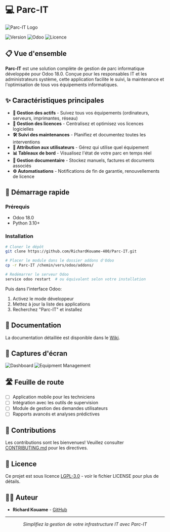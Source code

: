 # 💻 Parc-IT

![Parc-IT Logo](https://via.placeholder.com/150x50?text=Parc-IT)

![Version](https://img.shields.io/badge/version-1.0.0-blue.svg)
![Odoo](https://img.shields.io/badge/odoo-18.0-brightgreen.svg)
![Licence](https://img.shields.io/badge/licence-LGPL--3-orange.svg)

## 📋 Vue d'ensemble

**Parc-IT** est une solution complète de gestion de parc informatique développée pour Odoo 18.0. Conçue pour les responsables IT et les administrateurs système, cette application facilite le suivi, la maintenance et l'optimisation de tous vos équipements informatiques.

## ✨ Caractéristiques principales

- **📱 Gestion des actifs** - Suivez tous vos équipements (ordinateurs, serveurs, imprimantes, réseau)
- **🔑 Gestion des licences** - Centralisez et optimisez vos licences logicielles
- **🛠️ Suivi des maintenances** - Planifiez et documentez toutes les interventions
- **👥 Attribution aux utilisateurs** - Gérez qui utilise quel équipement
- **📊 Tableaux de bord** - Visualisez l'état de votre parc en temps réel
- **📝 Gestion documentaire** - Stockez manuels, factures et documents associés
- **⚙️ Automatisations** - Notifications de fin de garantie, renouvellements de licence

## 🚀 Démarrage rapide

### Prérequis
- Odoo 18.0
- Python 3.10+

### Installation

```bash
# Cloner le dépôt
git clone https://github.com/RichardKouame-400/Parc-IT.git

# Placer le module dans le dossier addons d'Odoo
cp -r Parc-IT /chemin/vers/odoo/addons/

# Redémarrer le serveur Odoo
service odoo restart  # ou équivalent selon votre installation
```

Puis dans l'interface Odoo:
1. Activez le mode développeur
2. Mettez à jour la liste des applications
3. Recherchez "Parc-IT" et installez

## 📖 Documentation

La documentation détaillée est disponible dans le [Wiki](https://github.com/RichardKouame-400/Parc-IT/wiki).

## 📸 Captures d'écran

![Dashboard](https://via.placeholder.com/800x400?text=Dashboard+Parc-IT)
![Equipment Management](https://via.placeholder.com/800x400?text=Gestion+Equipements)

## 🛣️ Feuille de route

- [ ] Application mobile pour les techniciens
- [ ] Intégration avec les outils de supervision
- [ ] Module de gestion des demandes utilisateurs
- [ ] Rapports avancés et analyses prédictives

## 🤝 Contributions

Les contributions sont les bienvenues! Veuillez consulter [CONTRIBUTING.md](CONTRIBUTING.md) pour les directives.

## 📄 Licence

Ce projet est sous licence [LGPL-3.0](LICENSE) - voir le fichier LICENSE pour plus de détails.

## 👨‍💻 Auteur

- **Richard Kouame** - [GitHub](https://github.com/RichardKouame-400)

---

<p align="center">
  <em>Simplifiez la gestion de votre infrastructure IT avec Parc-IT</em>
</p>
